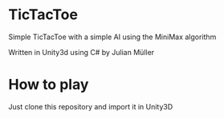 # TicTacToe

Simple TicTacToe with a simple AI using the MiniMax algorithm

Written in Unity3d using C# by Julian Müller

# How to play

Just clone this repository and import it in Unity3D
